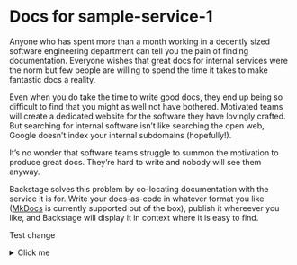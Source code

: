 # Docs for sample-service-1



Anyone who has spent more than a month working in a decently sized software engineering department
can tell you the pain of finding documentation. Everyone wishes that great docs for internal
services were the norm but few people are willing to spend the time it takes to make fantastic
docs a reality.

Even when you do take the time to write good docs, they end up being so difficult to find that you
might as well not have bothered. Motivated teams will create a dedicated website for the software
they have lovingly crafted. But searching for internal software isn’t like searching the open web,
Google doesn’t index your internal subdomains (hopefully!).

It’s no wonder that software teams struggle to summon the motivation to produce great docs.
They’re hard to write and nobody will see them anyway.

Backstage solves this problem by co-locating documentation with the service it is for. Write
your docs-as-code in whatever format you like ([MkDocs](https://www.mkdocs.org/) is currently
supported out of the box), publish it whereever you like, and Backstage will display it in context
where it is easy to find.

Test change

<details>
  <summary>Click me</summary>

[link](https://jamboard.google.com/d/14t2fSAwvteFMyEcNIgLtBM5RPnMztm_so6IJ8Dhs-Ok/edit?usp=sharing)
</details>
